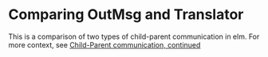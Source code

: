 Comparing OutMsg and Translator 
===============================

This is a comparison of two types of child-parent communication in elm. For more context, see 
[Child-Parent communication, continued](http://0.0.0.0:5002/blog/elm-child-parent-communication-continued) 

